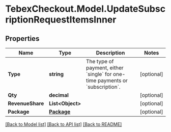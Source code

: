 # TebexCheckout.Model.UpdateSubscriptionRequestItemsInner

## Properties

Name | Type | Description | Notes
------------ | ------------- | ------------- | -------------
**Type** | **string** | The type of payment, either &#x60;single&#x60; for one-time payments or &#x60;subscription&#x60;. | [optional] 
**Qty** | **decimal** |  | [optional] 
**RevenueShare** | **List&lt;Object&gt;** |  | [optional] 
**Package** | [**Package**](Package.md) |  | [optional] 

[[Back to Model list]](../README.md#documentation-for-models) [[Back to API list]](../README.md#documentation-for-api-endpoints) [[Back to README]](../README.md)

